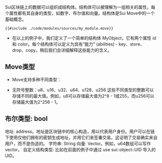 Sui区块链上的数据可以组织成结构体。结构体可以被理解为一组相关的属性，每个属性都有其自身的类型，如数字、布尔值和向量。结构体是Sui Move中的一个基础概念。

````move
{{#include ./code/modules/sources/my_module.move}}
````

- 在以上的例子中，我们定义了一个简单的结构体 MyObject，它有两个属性 id 和 color。每个结构体可以定义为具有“能力” (abilities) - key、store、drop、copy。稍后我们会详细解释这些能力的含义。

## Move类型
- Move支持多种不同类型：

- 无符号整数：u8、u16、u32、u64、u128、u256 这些不同类型的整数可以存储不同的最大值。例如，u8可以存储最大值为2^8 - 1或255，而u256可以存储最大值为2^256 - 1。

## 布尔类型: bool

地址: address。地址是区块链中的核心构造，用以代表用户身份。用户可以在链下使用仅他们拥有的密钥生成地址，并用它们来签署交易。这证明了交易确实来自用户，而不是伪造的。
字符串: String
向量: Vector。例如，u64数组可以写作 vector<u64>。
自定义结构类型: 比如在前面的例子中通过 use sui::object::UID 导入的 UID。